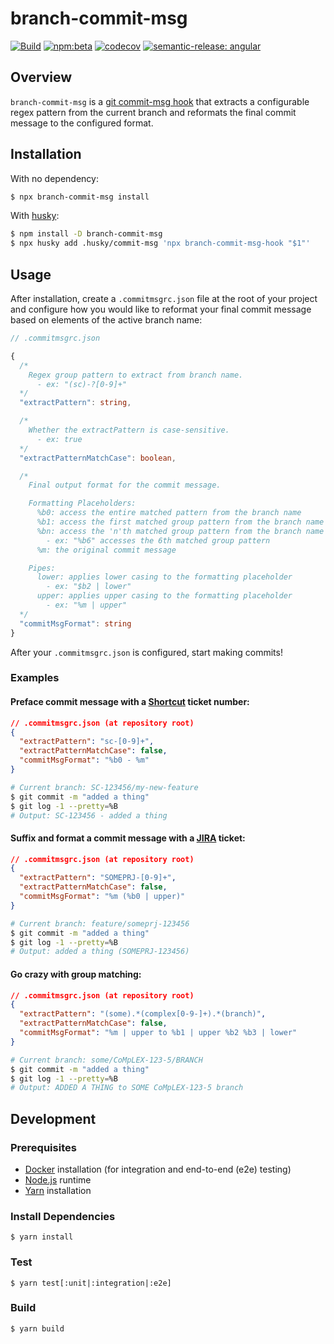 # branch-commit-msg

[![Build](https://github.com/brajkowski/branch-commit-msg/actions/workflows/build.yml/badge.svg)](https://github.com/brajkowski/branch-commit-msg/actions/workflows/build.yml)
[![npm:beta](https://img.shields.io/npm/v/branch-commit-msg/beta?logo=npm)](https://www.npmjs.com/package/branch-commit-msg)
[![codecov](https://codecov.io/gh/brajkowski/branch-commit-msg/branch/beta/graph/badge.svg?token=NWWKAPQ3C7)](https://codecov.io/gh/brajkowski/branch-commit-msg)
[![semantic-release: angular](https://img.shields.io/badge/semantic--release-angular-e10079?logo=semantic-release)](https://github.com/semantic-release/semantic-release)

## Overview

`branch-commit-msg` is a [git commit-msg hook](https://git-scm.com/docs/githooks#_commit_msg) that extracts a configurable regex pattern from the current branch and reformats the final commit message to the configured format.

## Installation

With no dependency:

```sh
$ npx branch-commit-msg install
```

With [husky](https://github.com/typicode/husky):

```sh
$ npm install -D branch-commit-msg
$ npx husky add .husky/commit-msg 'npx branch-commit-msg-hook "$1"'
```

## Usage

After installation, create a `.commitmsgrc.json` file at the root of your project and configure how you would like to reformat your final commit message based on elements of the active branch name:

```ts
// .commitmsgrc.json

{
  /*
    Regex group pattern to extract from branch name.
      - ex: "(sc)-?[0-9]+"
  */
  "extractPattern": string,

  /*
    Whether the extractPattern is case-sensitive.
      - ex: true
  */
  "extractPatternMatchCase": boolean,

  /*
    Final output format for the commit message.

    Formatting Placeholders:
      %b0: access the entire matched pattern from the branch name
      %b1: access the first matched group pattern from the branch name
      %bn: access the 'n'th matched group pattern from the branch name
        - ex: "%b6" accesses the 6th matched group pattern
      %m: the original commit message

    Pipes:
      lower: applies lower casing to the formatting placeholder
        - ex: "$b2 | lower"
      upper: applies upper casing to the formatting placeholder
        - ex: "%m | upper"
  */
  "commitMsgFormat": string
}
```

After your `.commitmsgrc.json` is configured, start making commits!

### Examples

#### Preface commit message with a [Shortcut](https://shortcut.com/) ticket number:

```json
// .commitmsgrc.json (at repository root)
{
  "extractPattern": "sc-[0-9]+",
  "extractPatternMatchCase": false,
  "commitMsgFormat": "%b0 - %m"
}
```

```sh
# Current branch: SC-123456/my-new-feature
$ git commit -m "added a thing"
$ git log -1 --pretty=%B
# Output: SC-123456 - added a thing
```

#### Suffix and format a commit message with a [JIRA](https://www.atlassian.com/software/jira) ticket:

```json
// .commitmsgrc.json (at repository root)
{
  "extractPattern": "SOMEPRJ-[0-9]+",
  "extractPatternMatchCase": false,
  "commitMsgFormat": "%m (%b0 | upper)"
}
```

```sh
# Current branch: feature/someprj-123456
$ git commit -m "added a thing"
$ git log -1 --pretty=%B
# Output: added a thing (SOMEPRJ-123456)
```

#### Go crazy with group matching:

```json
// .commitmsgrc.json (at repository root)
{
  "extractPattern": "(some).*(complex[0-9-]+).*(branch)",
  "extractPatternMatchCase": false,
  "commitMsgFormat": "%m | upper to %b1 | upper %b2 %b3 | lower"
}
```

```sh
# Current branch: some/CoMpLEX-123-5/BRANCH
$ git commit -m "added a thing"
$ git log -1 --pretty=%B
# Output: ADDED A THING to SOME CoMpLEX-123-5 branch
```

## Development

### Prerequisites

- [Docker](https://www.docker.com/) installation (for integration and end-to-end (e2e) testing)
- [Node.js](https://nodejs.org/en/) runtime
- [Yarn](https://yarnpkg.com/) installation

### Install Dependencies

```
$ yarn install
```

### Test

```
$ yarn test[:unit|:integration|:e2e]
```

### Build

```
$ yarn build
```
